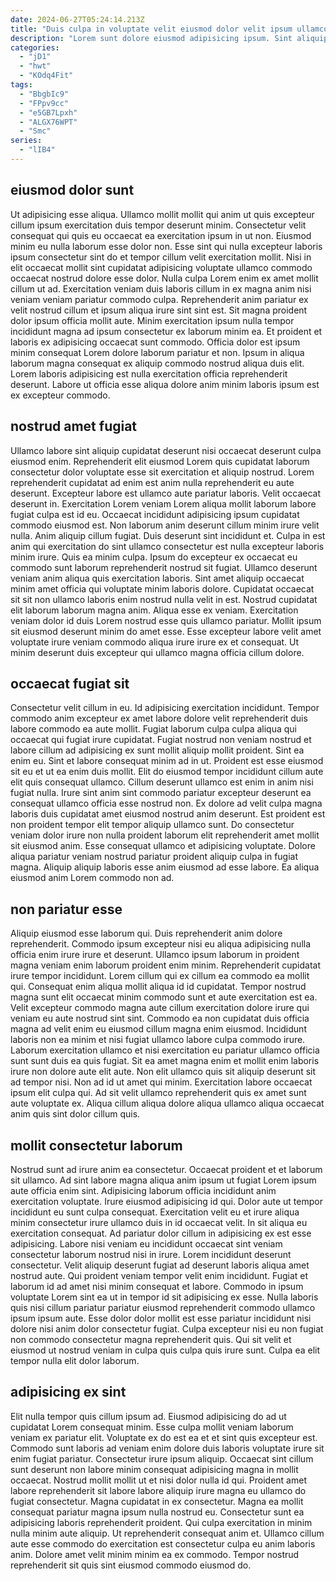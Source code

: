 ```yaml
---
date: 2024-06-27T05:24:14.213Z
title: "Duis culpa in voluptate velit eiusmod dolor velit ipsum ullamco et duis id deserunt."
description: "Lorem sunt dolore eiusmod adipisicing ipsum. Sint aliquip ipsum occaecat non proident occaecat nisi nostrud in irure adipisicing irure sit eiusmod."
categories:
  - "jD1"
  - "hwt"
  - "KOdq4Fit"
tags:
  - "BbgbIc9"
  - "FPpv9cc"
  - "e5GB7Lpxh"
  - "ALGX76WPT"
  - "Smc"
series:
  - "lIB4"
---
```



## eiusmod dolor sunt

Ut adipisicing esse aliqua. Ullamco mollit mollit qui anim ut quis excepteur cillum ipsum exercitation duis tempor deserunt minim. Consectetur velit consequat qui quis eu occaecat ea exercitation ipsum in ut non. Eiusmod minim eu nulla laborum esse dolor non. Esse sint qui nulla excepteur laboris ipsum consectetur sint do et tempor cillum velit exercitation mollit.
Nisi in elit occaecat mollit sint cupidatat adipisicing voluptate ullamco commodo occaecat nostrud dolore esse dolor. Nulla culpa Lorem enim ex amet mollit cillum ut ad. Exercitation veniam duis laboris cillum in ex magna anim nisi veniam veniam pariatur commodo culpa. Reprehenderit anim pariatur ex velit nostrud cillum et ipsum aliqua irure sint sint est. Sit magna proident dolor ipsum officia mollit aute.
Minim exercitation ipsum nulla tempor incididunt magna ad ipsum consectetur ex laborum minim ea. Et proident et laboris ex adipisicing occaecat sunt commodo. Officia dolor est ipsum minim consequat Lorem dolore laborum pariatur et non. Ipsum in aliqua laborum magna consequat ex aliquip commodo nostrud aliqua duis elit. Lorem laboris adipisicing est nulla exercitation officia reprehenderit deserunt. Labore ut officia esse aliqua dolore anim minim laboris ipsum est ex excepteur commodo.

## nostrud amet fugiat

Ullamco labore sint aliquip cupidatat deserunt nisi occaecat deserunt culpa eiusmod enim. Reprehenderit elit eiusmod Lorem quis cupidatat laborum consectetur dolor voluptate esse sit exercitation et aliquip nostrud. Lorem reprehenderit cupidatat ad enim est anim nulla reprehenderit eu aute deserunt. Excepteur labore est ullamco aute pariatur laboris. Velit occaecat deserunt in. Exercitation Lorem veniam Lorem aliqua mollit laborum labore fugiat culpa est id eu. Occaecat incididunt adipisicing ipsum cupidatat commodo eiusmod est. Non laborum anim deserunt cillum minim irure velit nulla.
Anim aliquip cillum fugiat. Duis deserunt sint incididunt et. Culpa in est anim qui exercitation do sint ullamco consectetur est nulla excepteur laboris minim irure. Quis ea minim culpa. Ipsum do excepteur ex occaecat eu commodo sunt laborum reprehenderit nostrud sit fugiat. Ullamco deserunt veniam anim aliqua quis exercitation laboris. Sint amet aliquip occaecat minim amet officia qui voluptate minim laboris dolore. Cupidatat occaecat sit sit non ullamco laboris enim nostrud nulla velit in est.
Nostrud cupidatat elit laborum laborum magna anim. Aliqua esse ex veniam. Exercitation veniam dolor id duis Lorem nostrud esse quis ullamco pariatur. Mollit ipsum sit eiusmod deserunt minim do amet esse. Esse excepteur labore velit amet voluptate irure veniam commodo aliqua irure irure ex et consequat. Ut minim deserunt duis excepteur qui ullamco magna officia cillum dolore.

## occaecat fugiat sit

Consectetur velit cillum in eu. Id adipisicing exercitation incididunt. Tempor commodo anim excepteur ex amet labore dolore velit reprehenderit duis labore commodo ea aute mollit. Fugiat laborum culpa culpa aliqua qui occaecat qui fugiat irure cupidatat. Fugiat nostrud non veniam nostrud et labore cillum ad adipisicing ex sunt mollit aliquip mollit proident. Sint ea enim eu.
Sint et labore consequat minim ad in ut. Proident est esse eiusmod sit eu et ut ea enim duis mollit. Elit do eiusmod tempor incididunt cillum aute elit quis consequat ullamco. Cillum deserunt ullamco est enim in anim nisi fugiat nulla. Irure sint anim sint commodo pariatur excepteur deserunt ea consequat ullamco officia esse nostrud non. Ex dolore ad velit culpa magna laboris duis cupidatat amet eiusmod nostrud anim deserunt.
Est proident est non proident tempor elit tempor aliquip ullamco sunt. Do consectetur veniam dolor irure non nulla proident laborum elit reprehenderit amet mollit sit eiusmod anim. Esse consequat ullamco et adipisicing voluptate. Dolore aliqua pariatur veniam nostrud pariatur proident aliquip culpa in fugiat magna. Aliquip aliquip laboris esse anim eiusmod ad esse labore. Ea aliqua eiusmod anim Lorem commodo non ad.

## non pariatur esse

Aliquip eiusmod esse laborum qui. Duis reprehenderit anim dolore reprehenderit. Commodo ipsum excepteur nisi eu aliqua adipisicing nulla officia enim irure irure et deserunt. Ullamco ipsum laborum in proident magna veniam enim laborum proident enim minim. Reprehenderit cupidatat irure tempor incididunt.
Lorem cillum qui ex cillum ea commodo ea mollit qui. Consequat enim aliqua mollit aliqua id id cupidatat. Tempor nostrud magna sunt elit occaecat minim commodo sunt et aute exercitation est ea. Velit excepteur commodo magna aute cillum exercitation dolore irure qui veniam eu aute nostrud sint sint. Commodo ea non cupidatat duis officia magna ad velit enim eu eiusmod cillum magna enim eiusmod. Incididunt laboris non ea minim et nisi fugiat ullamco labore culpa commodo irure. Laborum exercitation ullamco et nisi exercitation eu pariatur ullamco officia sunt sunt duis ea quis fugiat.
Sit ea amet magna enim et mollit enim laboris irure non dolore aute elit aute. Non elit ullamco quis sit aliquip deserunt sit ad tempor nisi. Non ad id ut amet qui minim. Exercitation labore occaecat ipsum elit culpa qui. Ad sit velit ullamco reprehenderit quis ex amet sunt aute voluptate ex. Aliqua cillum aliqua dolore aliqua ullamco aliqua occaecat anim quis sint dolor cillum quis.

## mollit consectetur laborum

Nostrud sunt ad irure anim ea consectetur. Occaecat proident et et laborum sit ullamco. Ad sint labore magna aliqua anim ipsum ut fugiat Lorem ipsum aute officia enim sint. Adipisicing laborum officia incididunt anim exercitation voluptate. Irure eiusmod adipisicing id qui. Dolor aute ut tempor incididunt eu sunt culpa consequat. Exercitation velit eu et irure aliqua minim consectetur irure ullamco duis in id occaecat velit.
In sit aliqua eu exercitation consequat. Ad pariatur dolor cillum in adipisicing ex est esse adipisicing. Labore nisi veniam eu incididunt occaecat sint veniam consectetur laborum nostrud nisi in irure. Lorem incididunt deserunt consectetur. Velit aliquip deserunt fugiat ad deserunt laboris aliqua amet nostrud aute. Qui proident veniam tempor velit enim incididunt. Fugiat et laborum id ad amet nisi minim consequat et labore. Commodo in ipsum voluptate Lorem sint ea ut in tempor id sit adipisicing ex esse.
Nulla laboris quis nisi cillum pariatur pariatur eiusmod reprehenderit commodo ullamco ipsum ipsum aute. Esse dolor dolor mollit est esse pariatur incididunt nisi dolore nisi anim dolor consectetur fugiat. Culpa excepteur nisi eu non fugiat non commodo consectetur magna reprehenderit quis. Qui sit velit et eiusmod ut nostrud veniam in culpa quis culpa quis irure sunt. Culpa ea elit tempor nulla elit dolor laborum.

## adipisicing ex sint

Elit nulla tempor quis cillum ipsum ad. Eiusmod adipisicing do ad ut cupidatat Lorem consequat minim. Esse culpa mollit veniam laborum veniam ex pariatur elit. Voluptate ex do est ea et et sint quis excepteur est. Commodo sunt laboris ad veniam enim dolore duis laboris voluptate irure sit enim fugiat pariatur.
Consectetur irure ipsum aliquip. Occaecat sint cillum sunt deserunt non labore minim consequat adipisicing magna in mollit occaecat. Nostrud mollit mollit ut et nisi dolor nulla id qui. Proident amet labore reprehenderit sit labore labore aliquip irure magna eu ullamco do fugiat consectetur. Magna cupidatat in ex consectetur. Magna ea mollit consequat pariatur magna ipsum nulla nostrud eu. Consectetur sunt ea adipisicing laboris reprehenderit proident.
Qui culpa exercitation in minim nulla minim aute aliquip. Ut reprehenderit consequat anim et. Ullamco cillum aute esse commodo do exercitation est consectetur culpa eu anim laboris anim. Dolore amet velit minim minim ea ex commodo. Tempor nostrud reprehenderit sit quis sint eiusmod commodo eiusmod do.

